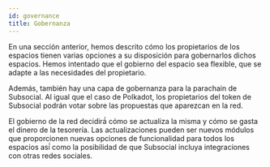 ```yaml
---
id: governance
title: Gobernanza
---
```


En una sección anterior, hemos descrito cómo los propietarios de los espacios tienen varias opciones a su disposición para gobernarlos dichos espacios. Hemos intentado que el gobierno del espacio sea flexible, que se adapte a las necesidades del propietario.

Además, también hay una capa de gobernanza para la parachain de Subsocial. Al igual que el caso de Polkadot, los propietarios del token de Subsocial podrán votar sobre las propuestas que aparezcan en la red.

El gobierno de la red decidirá́ cómo se actualiza la misma y cómo se gasta el dinero de la tesorería. Las actualizaciones pueden ser nuevos módulos que proporcionen nuevas opciones de funcionalidad para todos los espacios así́ como la posibilidad de que Subsocial incluya integraciones con otras redes sociales.